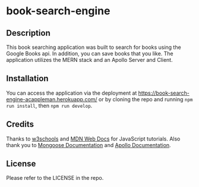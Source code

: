 # book-search-engine

## Description

This book searching application was built to search for books using the Google Books api. In addition, you can save books that you like. The application utilizes the MERN stack and an Apollo Server and Client. 

## Installation

You can access the application via the deployment at https://book-search-engine-acappleman.herokuapp.com/ or by cloning the repo and running `npm run install`, then `npm run develop`. 

## Credits

Thanks to [w3schools](https://w3schools.com) and [MDN Web Docs](https://developer.mozilla.org/en-US/) for JavaScript tutorials. Also thank you to [Mongoose Documentation](https://mongoosejs.com/docs/6.x/docs/guide.html) and [Apollo Documentation](https://www.apollographql.com/docs/apollo-server/).

## License

Please refer to the LICENSE in the repo.

